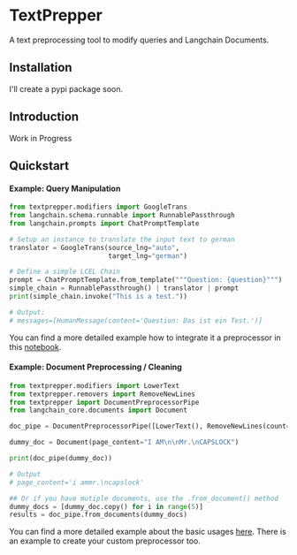 # TextPrepper

A text preprocessing tool to modify queries and Langchain Documents.

## Installation

I'll create a pypi package soon.

## Introduction
Work in Progress

## Quickstart

#### Example: Query Manipulation

```python
from textprepper.modifiers import GoogleTrans
from langchain.schema.runnable import RunnablePassthrough
from langchain.prompts import ChatPromptTemplate

# Setup an instance to translate the input text to german
translator = GoogleTrans(source_lng="auto",
                         target_lng="german")

# Define a simple LCEL Chain
prompt = ChatPromptTemplate.from_template("""Question: {question}""")
simple_chain = RunnablePassthrough() | translator | prompt
print(simple_chain.invoke("This is a test."))

# Output:
# messages=[HumanMessage(content='Question: Das ist ein Test.')]
```

You can find a more detailed example how to integrate it a preprocessor in this
[notebook](./examples/01_How-to_use_processor_in_LCEL.ipynb). 

#### Example: Document Preprocessing / Cleaning

```python
from textprepper.modifiers import LowerText
from textprepper.removers import RemoveNewLines
from textprepper import DocumentPreprocessorPipe
from langchain_core.documents import Document

doc_pipe = DocumentPreprocessorPipe([LowerText(), RemoveNewLines(count=2)])

dummy_doc = Document(page_content="I AM\n\nMr.\nCAPSLOCK")

print(doc_pipe(dummy_doc))

# Output
# page_content='i ammr.\ncapslock'

## Or if you have mutiple documents, use the .from_document() method
dummy_docs = [dummy_doc.copy() for i in range(5)]
results = doc_pipe.from_documents(dummy_docs)
```

You can find a more detailed example about the basic usages [here](./examples/00_Basic_usage_of_preprocessors.ipynb).
There is an example to create your custom preprocessor too.